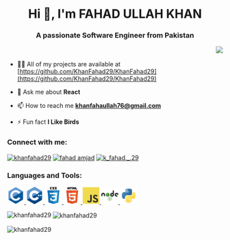 <h1 align="center">Hi 👋, I'm FAHAD ULLAH KHAN</h1>
<h3 align="center">A passionate Software Engineer from Pakistan</h3>
<p align="right"> <img src="https://camo.githubusercontent.com/2366b34bb903c09617990fb5fff4622f3e941349e846ddb7e73df872a9d21233/68747470733a2f2f63646e2e6472696262626c652e636f6d2f75736572732f3733303730332f73637265656e73686f74732f363538313234332f6176656e746f2e676966" /> </p>

- 👨‍💻 All of my projects are available at [https://github.com/KhanFahad29/KhanFahad29](https://github.com/KhanFahad29/KhanFahad29)

- 💬 Ask me about **React**

- 📫 How to reach me **khanfahaullah76@gmail.com**

- ⚡ Fun fact **I Like Birds**

<h3 align="left">Connect with me:</h3>
<p align="left">
<a href="https://linkedin.com/in/khanfahad29" target="blank"><img align="center" src="https://raw.githubusercontent.com/rahuldkjain/github-profile-readme-generator/master/src/images/icons/Social/linked-in-alt.svg" alt="khanfahad29" height="30" width="40" /></a>
<a href="https://fb.com/fahad amjad" target="blank"><img align="center" src="https://raw.githubusercontent.com/rahuldkjain/github-profile-readme-generator/master/src/images/icons/Social/facebook.svg" alt="fahad amjad" height="30" width="40" /></a>
<a href="https://instagram.com/k_fahad._.29" target="blank"><img align="center" src="https://raw.githubusercontent.com/rahuldkjain/github-profile-readme-generator/master/src/images/icons/Social/instagram.svg" alt="k_fahad._.29" height="30" width="40" /></a>
</p>

<h3 align="left">Languages and Tools:</h3>
<p align="left"> <a href="https://www.cprogramming.com/" target="_blank" rel="noreferrer"> <img src="https://raw.githubusercontent.com/devicons/devicon/master/icons/c/c-original.svg" alt="c" width="40" height="40"/> </a> <a href="https://www.w3schools.com/cpp/" target="_blank" rel="noreferrer"> <img src="https://raw.githubusercontent.com/devicons/devicon/master/icons/cplusplus/cplusplus-original.svg" alt="cplusplus" width="40" height="40"/> </a> <a href="https://www.w3schools.com/css/" target="_blank" rel="noreferrer"> <img src="https://raw.githubusercontent.com/devicons/devicon/master/icons/css3/css3-original-wordmark.svg" alt="css3" width="40" height="40"/> </a> <a href="https://www.w3.org/html/" target="_blank" rel="noreferrer"> <img src="https://raw.githubusercontent.com/devicons/devicon/master/icons/html5/html5-original-wordmark.svg" alt="html5" width="40" height="40"/> </a> <a href="https://developer.mozilla.org/en-US/docs/Web/JavaScript" target="_blank" rel="noreferrer"> <img src="https://raw.githubusercontent.com/devicons/devicon/master/icons/javascript/javascript-original.svg" alt="javascript" width="40" height="40"/> </a> <a href="https://nodejs.org" target="_blank" rel="noreferrer"> <img src="https://raw.githubusercontent.com/devicons/devicon/master/icons/nodejs/nodejs-original-wordmark.svg" alt="nodejs" width="40" height="40"/> </a> <a href="https://www.python.org" target="_blank" rel="noreferrer"> <img src="https://raw.githubusercontent.com/devicons/devicon/master/icons/python/python-original.svg" alt="python" width="40" height="40"/> </a> </p>

<p><img align="left" src="https://github-readme-stats.vercel.app/api/top-langs?username=khanfahad29&show_icons=true&locale=en&layout=compact" alt="khanfahad29" /></p>

<p>&nbsp;<img align="center" src="https://github-readme-stats.vercel.app/api?username=khanfahad29&show_icons=true&locale=en" alt="khanfahad29" /></p>

<p><img align="center" src="https://github-readme-streak-stats.herokuapp.com/?user=khanfahad29&" alt="khanfahad29" /></p>
